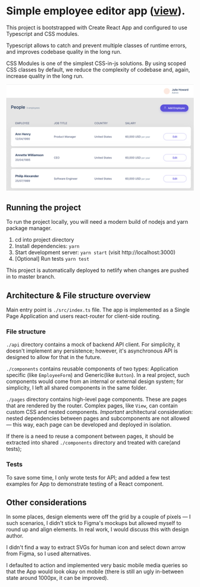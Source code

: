 # Simple employee editor app ([view](http://remote-test.netlify.app/)).

This project is bootstrapped with Create React App and configured to use
Typescript and CSS modules.

Typescript allows to catch and prevent multiple classes of runtime errors,
and improves codebase quality in the long run.

CSS Modules is one of the simplest CSS-in-js solutions. By using scoped
CSS classes by default, we reduce the complexity of codebase and, again,
increase quality in the long run.

![Preview](https://github.com/zastavnitskiy/remote-crud/raw/master/preview.png "Remote app preview")

## Running the project

To run the project locally, you will need a modern build of nodejs and yarn package manager.

1. cd into project directory
2. Install dependencies: `yarn`
3. Start development server: `yarn start` (visit http://localhost:3000)
4. [Optional] Run tests `yarn test`

This project is automatically deployed to netlify when changes are pushed in to master branch.

## Architecture & File structure overview

Main entry point is `./src/index.ts` file. The app is implemented as a Single Page Application and
users react-router for client-side routing.

### File structure

`./api` directory contains a mock of backend API client. For simplicity, it doesn't
implement any persistence; however, it's asynchronous API is designed to allow for that
in the future.

`./components` contains reusable components of two types: Application specific (like `EmployeeForm`) and Generic(like `Button`).
In a real project, such components would come from an internal or external design system; for simplicity, I left all shared
components in the same folder.

`./pages` directory contains high-level page components. These are pages that are rendered by the router.
Complex pages, like `View`, can contain custom CSS and nested components. _Important_ architectural consideration: nested dependencies between pages and subcomponents
are not allowed — this way, each page can be developed and deployed in isolation.

If there is a need to reuse a component between pages, it should be extracted into shared `./components` directory and treated with care(and tests);

### Tests

To save some time, I only wrote tests for API; and added a few test examples for App to demonstrate testing of a React component.

## Other considerations

In some places, design elements were off the grid by a couple of pixels — I such scenarios, I didn't stick to Figma's mockups but
allowed myself to round up and align elements. In real work, I would discuss this with design author.

I didn't find a way to extract SVGs for human icon and select down arrow from Figma, so I used alternatives.

I defaulted to action and implemented very basic mobile media queries so that the App would look okay on mobile
(there is still an ugly in-between state around 1000px, it can be improved).
